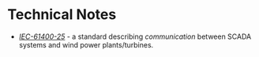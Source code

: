 # Technical Notes

* [*IEC-61400-25*](./iec61400-25) - a standard describing *communication* between SCADA systems and wind power plants/turbines.

